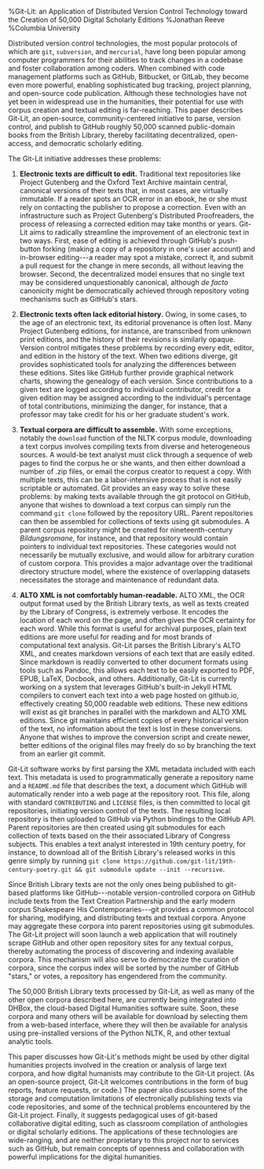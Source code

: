 %Git-Lit: an Application of Distributed Version Control Technology toward the Creation of 50,000 Digital Scholarly Editions
%Jonathan Reeve
%Columbia University

Distributed version control technologies, the most popular protocols of which are `git`, `subversion`, and `mercurial`, have long been popular among computer programmers for their abilities to track changes in a codebase and foster collaboration among coders. When combined with code management platforms such as GitHub, Bitbucket, or GitLab, they become even more powerful, enabling sophisticated bug tracking, project planning, and open-source code publication. Although these technologies have not yet been in widespread use in the humanities, their potential for use with corpus creation and textual editing is far-reaching. This paper describes Git-Lit, an open-source, community-centered initiative to parse, version control, and publish to GitHub roughly 50,000 scanned public-domain books from the British Library, thereby facilitating decentralized, open-access, and democratic scholarly editing. 

The Git-Lit initiative addresses these problems: 

1. **Electronic texts are difficult to edit.** Traditional text repositories like Project Gutenberg and the Oxford Text Archive maintain central, canonical versions of their texts that, in most cases, are virtually immutable. If a reader spots an OCR error in an ebook, he or she must rely on contacting the publisher to propose a correction. Even with an infrastructure such as Project Gutenberg's Distributed Proofreaders, the process of releasing a corrected edition may take months or years. Git-Lit aims to radically streamline the improvement of an electronic text in two ways. First, ease of editing is achieved through GitHub's push-button forking (making a copy of a repository in one's user account) and in-browser editing---a reader may spot a mistake, correct it, and submit a pull request for the change in mere seconds, all without leaving the browser. Second, the decentralized model ensures that no single text may be considered unquestionably canonical, although _de facto_ canonicity might be democratically achieved through repository voting mechanisms such as GitHub's stars. 

2. **Electronic texts often lack editorial history.** Owing, in some cases, to the age of an electronic text, its editorial provenance is often lost. Many Project Gutenberg editions, for instance, are transcribed from unknown print editions, and the history of their revisions is similarly opaque. Version control mitigates these problems by recording every edit, editor, and edition in the history of the text. When two editions diverge, git provides sophisticated tools for analyzing the differences between these editions. Sites like GitHub further provide graphical network charts, showing the genealogy of each version. Since contributions to a given text are logged according to individual contributor, credit for a given edition may be assigned according to the individual's percentage of total contributions, minimizing the danger, for instance, that a professor may take credit for his or her graduate student's work.

3. **Textual corpora are difficult to assemble.** With some exceptions, notably the `download` function of the NLTK corpus module, downloading a text corpus involves compiling texts from diverse and heterogeneous sources. A would-be text analyst must click through a sequence of web pages to find the corpus he or she wants, and then either download a number of .zip files, or email the corpus creator to request a copy. With multiple texts, this can be a labor-intensive process that is not easily scriptable or automated. Git provides an easy way to solve these problems: by making texts available through the git protocol on GitHub, anyone that wishes to download a text corpus can simply run the command `git clone` followed by the repository URL. Parent repositories can then be assembled for collections of texts using git submodules. A parent corpus repository might be created for nineteenth-century _Bildungsromane_, for instance, and that repository would contain pointers to individual text repositories. These categories would not necessarily be mutually exclusive, and would allow for arbitrary curation of custom corpora. This provides a major advantage over the traditional directory structure model, where the existence of overlapping datasets necessitates the storage and maintenance of redundant data. 

4. **ALTO XML is not comfortably human-readable.** ALTO XML, the OCR output format used by the British Library texts, as well as texts created by the Library of Congress, is extremely verbose. It encodes the location of each word on the page, and often gives the OCR certainty for each word. While this format is useful for archival purposes, plain text editions are more useful for reading and for most brands of computational text analysis. Git-Lit parses the British Library's ALTO XML, and creates markdown versions of each text that are easily edited. Since markdown is readily converted to other document formats using tools such as Pandoc, this allows each text to be easily exported to PDF, EPUB, LaTeX, Docbook, and others. Additionally, Git-Lit is currently working on a system that leverages GitHub's built-in Jekyll HTML compilers to convert each text into a web page hosted on github.io, effectively creating 50,000 readable web editions. These new editions will exist as git branches in parallel with the markdown and ALTO XML editions. Since git maintains efficient copies of every historical version of the text, no information about the text is lost in these conversions. Anyone that wishes to improve the conversion script and create newer, better editions of the original files may freely do so by branching the text from an earlier git commit.

Git-Lit software works by first parsing the XML metadata included with each text. This metadata is used to programmatically generate a repository name and a `README.md` file that describes the text, a document which GitHub will automatically render into a web page at the repository root. This file, along with standard `CONTRIBUTING` and `LICENSE` files, is then committed to local git repositories, initiating version control of the texts. The resulting local repository is then uploaded to GitHub via Python bindings to the GitHub API. Parent repositories are then created using git submodules for each collection of texts based on the their associated Library of Congress subjects. This enables a text analyst interested in 19th century poetry, for instance, to download all of the British Library's released works in this genre simply by running `git clone https://github.com/git-lit/19th-century-poetry.git && git submodule update --init --recursive`. 

Since British Library texts are not the only ones being published to git-based platforms like GitHub---notable version-controlled corpora on GitHub include texts from the Text Creation Partnership and the early modern corpus Shakespeare His Contemporaries---git provides a common protocol for sharing, modifying, and distributing texts and textual corpora. Anyone may aggregate these corpora into parent repositories using git submodules. The Git-Lit project will soon launch a web application that will routinely scrape GitHub and other open repository sites for any textual corpus, thereby automating the process of discovering and indexing available corpora. This mechanism will also serve to democratize the curation of corpora, since the corpus index will be sorted by the number of GitHub "stars," or votes, a repository has engendered from the community. 

The 50,000 British Library texts processed by Git-Lit, as well as many of the other open corpora described here, are currently being integrated into DHBox, the cloud-based Digital Humanities software suite. Soon, these corpora and many others will be available for download by selecting them from a web-based interface, where they will then be available for analysis using pre-installed versions of the Python NLTK, R, and other textual analytic tools.

This paper discusses how Git-Lit's methods might be used by other digital humanities projects involved in the creation or analysis of large text corpora, and how digital humanists may contribute to the Git-Lit project. (As an open-source project, Git-Lit welcomes contributions in the form of bug reports, feature requests, or code.) The paper also discusses some of the storage and computation limitations of electronically publishing texts via code repositories, and some of the technical problems encountered by the Git-Lit project. Finally, it suggests pedagogical uses of git-based collaborative digital editing, such as classroom compilation of anthologies or digital scholarly editions. The applications of these technologies are wide-ranging, and are neither proprietary to this project nor to services such as GitHub, but remain concepts of openness and collaboration with powerful implications for the digital humanities.
